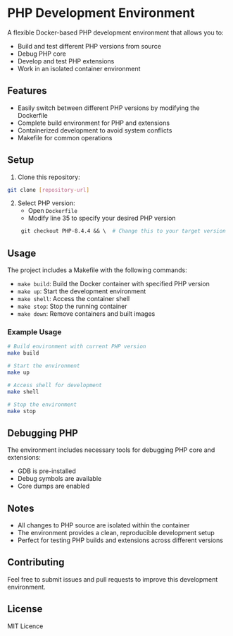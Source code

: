 # PHP Development Environment

A flexible Docker-based PHP development environment that allows you to:
- Build and test different PHP versions from source
- Debug PHP core
- Develop and test PHP extensions
- Work in an isolated container environment

## Features

- Easily switch between different PHP versions by modifying the Dockerfile
- Complete build environment for PHP and extensions
- Containerized development to avoid system conflicts
- Makefile for common operations

## Setup

1. Clone this repository:
```bash
git clone [repository-url]
```

2. Select PHP version:
   - Open `Dockerfile`
   - Modify line 35 to specify your desired PHP version
   ```dockerfile
    git checkout PHP-8.4.4 && \  # Change this to your target version
   ```

## Usage

The project includes a Makefile with the following commands:

- `make build`: Build the Docker container with specified PHP version
- `make up`: Start the development environment
- `make shell`: Access the container shell
- `make stop`: Stop the running container
- `make down`: Remove containers and built images

### Example Usage

```bash
# Build environment with current PHP version
make build

# Start the environment
make up

# Access shell for development
make shell

# Stop the environment
make stop
```

## Debugging PHP

The environment includes necessary tools for debugging PHP core and extensions:

- GDB is pre-installed
- Debug symbols are available
- Core dumps are enabled

## Notes

- All changes to PHP source are isolated within the container
- The environment provides a clean, reproducible development setup
- Perfect for testing PHP builds and extensions across different versions

## Contributing

Feel free to submit issues and pull requests to improve this development environment.

## License

MIT Licence

